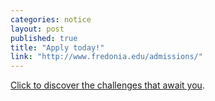 ```yaml
---
categories: notice
layout: post
published: true
title: "Apply today!"
link: "http://www.fredonia.edu/admissions/"
---
```




 [Click to discover the challenges that await you](http://www.fredonia.edu/admissions/).
